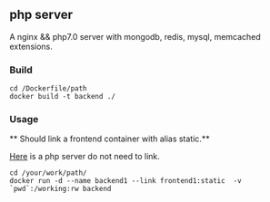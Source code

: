 ## php server

A nginx && php7.0 server with mongodb, redis, mysql, memcached extensions.

### Build

```
cd /Dockerfile/path
docker build -t backend ./
```

### Usage 

** Should link a frontend container with alias static.**

[Here](https://github.com/Tairy/dockerfiles/tree/master/api) is a php server do not need to link.

```
cd /your/work/path/
docker run -d --name backend1 --link frontend1:static  -v `pwd`:/working:rw backend
```